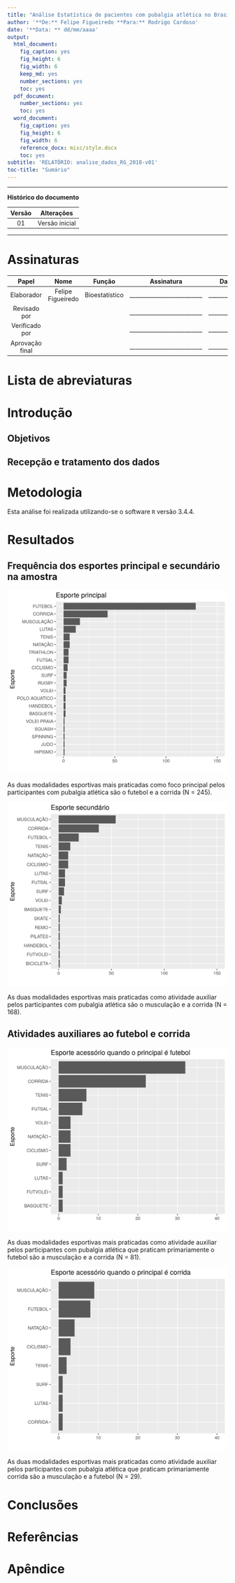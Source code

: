 ```yaml
---
title: "Análise Estatística de pacientes com pubalgia atlética no Brasil"
author: '**De:** Felipe Figueiredo **Para:** Rodrigo Cardoso'
date: '**Data: ** dd/mm/aaaa'
output:
  html_document:
    fig_caption: yes
    fig_height: 6
    fig_width: 6
    keep_md: yes
    number_sections: yes
    toc: yes
  pdf_document:
    number_sections: yes
    toc: yes
  word_document:
    fig_caption: yes
    fig_height: 6
    fig_width: 6
    reference_docx: misc/style.docx
    toc: yes
subtitle: 'RELATÓRIO: analise_dados_RG_2018-v01'
toc-title: "Sumário"
---
```




---

**Histórico do documento**


| Versão |   Alterações   |
|:------:|:--------------:|
|   01   | Versão inicial |

---

# Assinaturas


|      Papel      |       Nome        |     Função     |         Assinatura         |     Data      |
|:---------------:|:-----------------:|:--------------:|:--------------------------:|:-------------:|
|   Elaborador    | Felipe Figueiredo | Bioestatístico | __________________________ | _____________ |
|  Revisado por   |                   |                | __________________________ | _____________ |
| Verificado por  |                   |                | __________________________ | _____________ |
| Aprovação final |                   |                | __________________________ | _____________ |

# Lista de abreviaturas

# Introdução

## Objetivos

## Recepção e tratamento dos dados

# Metodologia



Esta análise foi realizada utilizando-se o software `R` versão 3.4.4.

<!-- The exact confidence intervals (CIs) of binomial proportions were calculated using package `exactci` (version 1.3.3). -->

# Resultados

## Frequência dos esportes principal e secundário na amostra



![**Figura 1** Frequências do esporte principal](../figures/esp_princ.png)

As duas modalidades esportivas mais praticadas como foco principal pelos participantes com pubalgia atlética são o futebol e a corrida
(N = 245).

![**Figura 2** Frequências do esporte secundário](../figures/esp_sec.png)

As duas modalidades esportivas mais praticadas como atividade auxiliar pelos participantes com pubalgia atlética são o musculação e a corrida
(N = 168).

## Atividades auxiliares ao futebol e corrida



![**Figura 3** Esportes auxiliares ao futebol](../figures/esp_sec_fut.png)

As duas modalidades esportivas mais praticadas como atividade auxiliar pelos participantes com pubalgia atlética que praticam primariamente o futebol são a musculação e a corrida
(N = 81).

![**Figura 4** Esportes auxiliares à corrida](../figures/esp_sec_corr.png)

As duas modalidades esportivas mais praticadas como atividade auxiliar pelos participantes com pubalgia atlética que praticam primariamente corrida são a musculação e a futebol
(N = 29).


<!-- # Exceções e Desvios do teste -->

# Conclusões


# Referências

# Apêndice

